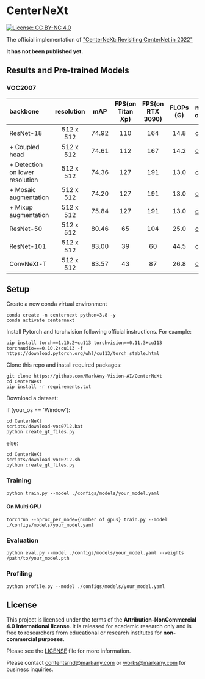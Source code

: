 # CenterNeXt

[![License: CC BY-NC 4.0](https://img.shields.io/badge/License-CC_BY--NC_4.0-lightgrey.svg)](https://creativecommons.org/licenses/by-nc/4.0/)

The official implementation of ["CenterNeXt: Revisiting CenterNet in 2022"]() 

**It has not been published yet.**

## Results and Pre-trained Models

### VOC2007
| backbone | resolution | mAP | FPS(on Titan Xp)| FPS(on RTX 3090) | FLOPs<br>(G) | model config | weights |
|:---|:---:|:---:|:---:| :---:|:---:|:---:|:---:|
| ResNet-18 | 512 x 512 |  74.92 | 110 | 164 | 14.8 | [config](./configs/models/r18_s4.yaml) |[model](https://github.com/MarkAny-Vision-AI/CenterNeXt/releases/download/v0.0.1/r18_s4_best_mAP.pth) |
| + Coupled head | 512 x 512  | 74.61 | 112 | 167 | 14.2 | [config](./configs/models/r18_s4_coupled.yaml) |[model](https://github.com/MarkAny-Vision-AI/CenterNeXt/releases/download/v0.0.1/r18_s4_coupled_best_mAP.pth) |
| + Detection on lower resolution | 512 x 512 | 74.36 | 127 | 191 | 13.0 | [config](/configs/models/r18_s8_coupled.yaml) |[model](https://github.com/MarkAny-Vision-AI/CenterNeXt/releases/download/v0.0.1/r18_s8_coupled_best_mAP.pth) |
| + Mosaic augmentation  | 512 x 512  | 74.20 | 127 | 191 | 13.0 | [config](/configs/models/r18_s8_coupled_mosaic.yaml) |[model](https://github.com/MarkAny-Vision-AI/CenterNeXt/releases/download/v0.0.1/r18_s8_coupled_mosaic_best_mAP.pth) |
| + Mixup augmentation | 512 x 512  | 75.84 | 127 | 191 | 13.0 | [config](/configs/models/r18_s8_coupled_mosaic_mixup.yaml) |[model](https://github.com/MarkAny-Vision-AI/CenterNeXt/releases/download/v0.0.1/r18_s8_coupled_mosaic_mixup_best_mAP.pth) |
| ResNet-50 | 512 x 512  | 80.46  | 65 | 104 | 25.0 | [config](/configs/models/r50.yaml) |[model](https://github.com/MarkAny-Vision-AI/CenterNeXt/releases/download/v0.0.1/r50_best_mAP.pth) |
| ResNet-101 | 512 x 512  | 83.00  | 39 | 60 | 44.5 | [config](/configs/models/r101.yaml) |[model](https://github.com/MarkAny-Vision-AI/CenterNeXt/releases/download/v0.0.1/r101_best_mAP.pth) |
| ConvNeXt-T | 512 x 512  | 83.57  | 43 | 87 | 26.8 | [config](/configs/models/convnext-t.yaml) |[model](https://github.com/MarkAny-Vision-AI/CenterNeXt/releases/download/v0.0.1/convnext-t_best_mAP.pth) |

## Setup
Create a new conda virtual environment

```
conda create -n centernext python=3.8 -y
conda activate centernext
```

Install Pytorch and torchvision following official instructions. For example:

```
pip install torch==1.10.2+cu113 torchvision==0.11.3+cu113 torchaudio===0.10.2+cu113 -f https://download.pytorch.org/whl/cu113/torch_stable.html
```

Clone this repo and install required packages:
```
git clone https://github.com/MarkAny-Vision-AI/CenterNeXt
cd CenterNeXt
pip install -r requirements.txt
```

Download a dataset:

if (your_os == 'Window'):
```
cd CenterNeXt
scripts/download-voc0712.bat
python create_gt_files.py
```
else:
```
cd CenterNeXt
scripts/download-voc0712.sh
python create_gt_files.py
```

### Training
```
python train.py --model ./configs/models/your_model.yaml 
```

#### On Multi GPU
```
torchrun --nproc_per_node={number of gpus} train.py --model ./configs/models/your_model.yaml 
```


### Evaluation
```
python eval.py --model ./configs/models/your_model.yaml --weights /path/to/your_model.pth
```

### Profiling
```
python profile.py --model ./configs/models/your_model.yaml
```
## License

This project is licensed under the terms of the **Attribution-NonCommercial 4.0 International license**.
It is released for academic research only and is free to researchers from educational or research institutes for **non-commercial purposes**. 

Please see the [LICENSE](./LICENSE) file for more information.

Please contact contentsrnd@markany.com or works@markany.com for business inquiries.
